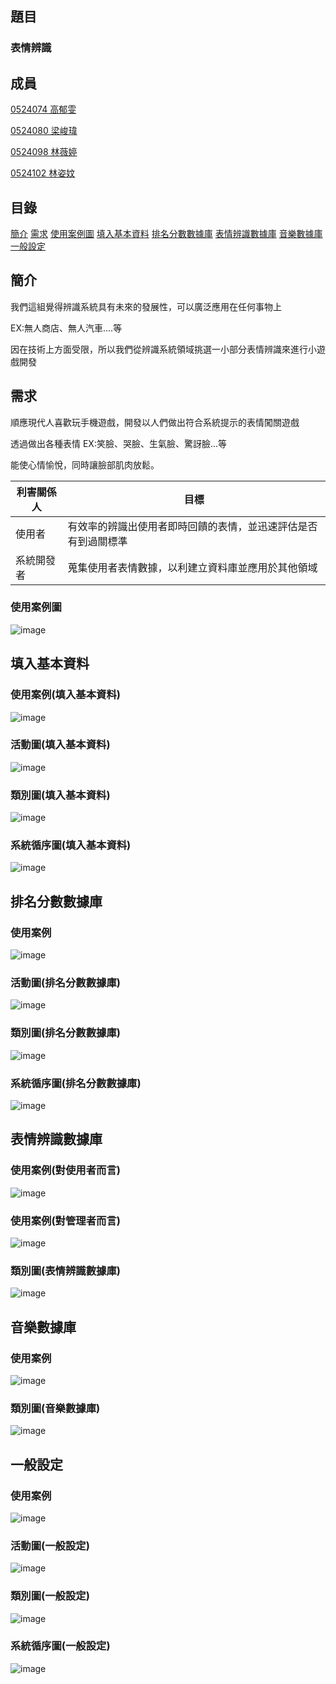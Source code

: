 ## 題目
### 表情辨識

## 成員
<p><a href="https://github.com/0524074/0524074">0524074 高郁雯</a>
<p><a href="https://github.com/0524080/0524080">0524080 梁峻瑋</a>
<p><a href="https://github.com/svt0524098/0524098">0524098 林薇婷</a>  
<p><a href="https://github.com/0524102/0524102">0524102 林姿妏</a>

## 目錄
[簡介](#1)
[需求](#2)
[使用案例圖](#3)
[填入基本資料](#4)
[排名分數數據庫](#5)
[表情辨識數據庫](#6)
[音樂數據庫](#7)
[一般設定](#8)

## <a name="1"/> 簡介
我們這組覺得辨識系統具有未來的發展性，可以廣泛應用在任何事物上
<p>EX:無人商店、無人汽車....等</p>
因在技術上方面受限，所以我們從辨識系統領域挑選一小部分表情辨識來進行小遊戲開發
	
## <a name="2"/> 需求
順應現代人喜歡玩手機遊戲，開發以人們做出符合系統提示的表情闖關遊戲
<p>透過做出各種表情 EX:笑臉、哭臉、生氣臉、驚訝臉...等</p>
<p>能使心情愉悅，同時讓臉部肌肉放鬆。


利害關係人|  目標 
---------|-------
使用者|有效率的辨識出使用者即時回饋的表情，並迅速評估是否有到過關標準
系統開發者|蒐集使用者表情數據，以利建立資料庫並應用於其他領域


### <a name="3"/>使用案例圖
![image](https://github.com/svt0524098/0524098/blob/master/image/%E4%BD%BF%E7%94%A8%E6%A1%88%E4%BE%8B%E5%9C%961.png)

## <a name="4"/>填入基本資料

### 使用案例(填入基本資料)
![image](https://github.com/svt0524098/0524098/blob/master/image/%E4%BD%BF%E7%94%A8%E6%A1%88%E4%BE%8B.png)
### 活動圖(填入基本資料)
![image](https://github.com/svt0524098/0524098/blob/master/image/%E6%B4%BB%E5%8B%95%E5%9C%96(%E5%A1%AB%E5%85%A5%E5%9F%BA%E6%9C%AC%E8%B3%87%E6%96%99).png)
### 類別圖(填入基本資料)
![image](https://github.com/svt0524098/0524098/blob/master/image/%E9%A1%9E%E5%88%A5%E5%9C%96(%E5%A1%AB%E5%85%A5%E5%9F%BA%E6%9C%AC%E8%B3%87%E6%96%99).png)
### 系統循序圖(填入基本資料)
![image](https://github.com/svt0524098/0524098/blob/master/image/%E7%B3%BB%E7%B5%B1%E5%BE%AA%E5%BA%8F%E5%9C%96(%E5%A1%AB%E5%85%A5%E5%9F%BA%E6%9C%AC%E8%B3%87%E6%96%99).png)

## <a name="5"/> 排名分數數據庫

### 使用案例
![image](https://github.com/svt0524098/0524098/blob/master/image/%E4%BD%BF%E7%94%A8%E6%A1%88%E4%BE%8B(%E6%8E%92%E5%90%8D%E5%88%86%E6%95%B8%E6%95%B8%E6%93%9A%E5%BA%AB).png)
### 活動圖(排名分數數據庫)
![image](https://github.com/svt0524098/0524098/blob/master/image/%E6%B4%BB%E5%8B%95%E5%9C%96(%E6%8E%92%E5%90%8D%E5%88%86%E6%95%B8%E6%95%B8%E6%93%9A%E5%BA%AB).png)
### 類別圖(排名分數數據庫)
![image](https://github.com/svt0524098/0524098/blob/master/image/%E9%A1%9E%E5%88%A5%E5%9C%96(%E6%8E%92%E5%90%8D%E5%88%86%E6%95%B8%E6%95%B8%E6%93%9A%E5%BA%AB).png)
### 系統循序圖(排名分數數據庫)
![image](https://github.com/svt0524098/0524098/blob/master/image/%E7%B3%BB%E7%B5%B1%E5%BE%AA%E5%BA%8F%E5%9C%96(%E6%8E%92%E5%90%8D%E5%88%86%E6%95%B8%E6%95%B8%E6%93%9A%E5%BA%AB).png)

## <a name="6"/>表情辨識數據庫

### 使用案例(對使用者而言)
![image](https://github.com/svt0524098/0524098/blob/master/image/%E4%BD%BF%E7%94%A8%E6%A1%88%E4%BE%8B(%E8%A1%A8%E6%83%85%E8%BE%A8%E8%AD%98%E6%95%B8%E6%93%9A%E5%BA%AB-%E4%BD%BF%E7%94%A8%E8%80%85).png)
### 使用案例(對管理者而言)
![image](https://github.com/svt0524098/0524098/blob/master/image/%E4%BD%BF%E7%94%A8%E6%A1%88%E4%BE%8B(%E8%A1%A8%E6%83%85%E8%BE%A8%E8%AD%98%E6%95%B8%E6%93%9A%E5%BA%AB-%E7%AE%A1%E7%90%86%E8%80%85).png)
### 類別圖(表情辨識數據庫)
![image](https://github.com/svt0524098/0524098/blob/master/image/%E9%A1%9E%E5%88%A5%E5%9C%96(%E8%A1%A8%E6%83%85%E8%BE%A8%E8%AD%98%E6%95%B8%E6%93%9A%E5%BA%AB).png)


## <a name="7"/>音樂數據庫

### 使用案例
![image](https://github.com/svt0524098/0524098/blob/master/image/%E4%BD%BF%E7%94%A8%E6%A1%88%E4%BE%8B(%E9%9F%B3%E6%A8%82%E6%95%B8%E6%93%9A%E5%BA%AB).png)
### 類別圖(音樂數據庫)
![image](https://github.com/svt0524098/0524098/blob/master/image/%E9%A1%9E%E5%88%A5%E5%9C%96(%E9%9F%B3%E6%A8%82%E6%95%B8%E6%93%9A%E5%BA%AB).png)


## <a name="8"/>一般設定

### 使用案例
![image](https://github.com/svt0524098/0524098/blob/master/image/%E4%BD%BF%E7%94%A8%E6%A1%88%E4%BE%8B(%E4%B8%80%E8%88%AC%E8%A8%AD%E5%AE%9A).png)
### 活動圖(一般設定)
![image](https://github.com/svt0524098/0524098/blob/master/image/%E6%B4%BB%E5%8B%95%E5%9C%96(%E4%B8%80%E8%88%AC%E8%A8%AD%E5%AE%9A).png)
### 類別圖(一般設定)
![image](https://github.com/svt0524098/0524098/blob/master/image/%E9%A1%9E%E5%88%A5%E5%9C%96(%E4%B8%80%E8%88%AC%E8%A8%AD%E5%AE%9A).png)
### 系統循序圖(一般設定)
![image](https://github.com/svt0524098/0524098/blob/master/image/%E7%B3%BB%E7%B5%B1%E5%BE%AA%E5%BA%8F%E5%9C%96(%E4%B8%80%E8%88%AC%E8%A8%AD%E5%AE%9A).png)
